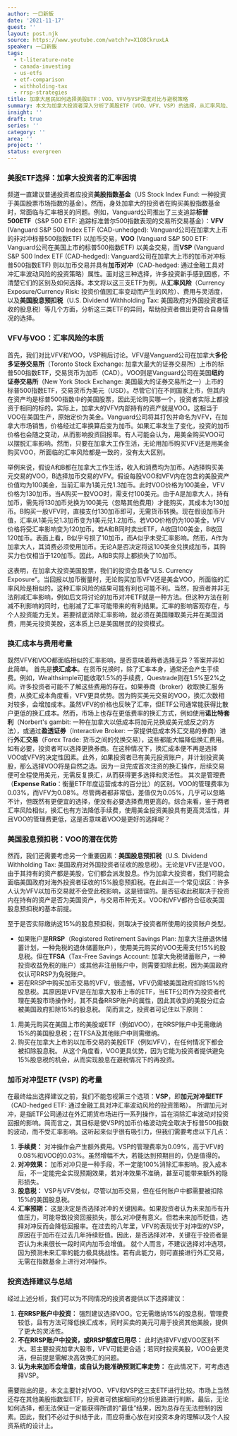 ```yaml
---
author: 一口新飯
date: '2021-11-17'
guest: ''
layout: post.njk
source: https://www.youtube.com/watch?v=X1O8CkruxLA
speaker: 一口新飯
tags:
  - t-literature-note
  - canada-investing
  - us-etfs
  - etf-comparison
  - withholding-tax
  - rrsp-strategies
title: 加拿大居民如何选择美股ETF：VOO、VFV与VSP深度对比与避税策略
summary: 本文为加拿大投资者深入分析了美股ETF（VOO、VFV、VSP）的选择，从汇率风险、费用、灵活度及美国股息预扣税等多维度进行对比，并提供在RRSP等不同账户下的优化投资建议。
insight: ''
draft: true
series: ''
category: ''
area: ''
project: ''
status: evergreen
---
```

### 美股ETF选择：加拿大投资者的汇率困境

频道一直建议普通投资者应投资**美股指数基金**（US Stock Index Fund: 一种投资于美国股票市场指数的基金）。然而，身处加拿大的投资者在购买美股指数基金时，常面临与汇率相关的问题。例如，Vanguard公司推出了三支追踪**标普500ETF**（S&P 500 ETF: 追踪标准普尔500指数表现的交易所交易基金）：**VFV** (Vanguard S&P 500 Index ETF (CAD-unhedged): Vanguard公司在加拿大上市的非对冲标普500指数ETF) 以加币交易，**VOO** (Vanguard S&P 500 ETF: Vanguard公司在美国上市的标普500指数ETF) 以美金交易，而**VSP** (Vanguard S&P 500 Index ETF (CAD-hedged): Vanguard公司在加拿大上市的加币对冲标普500指数ETF) 则以加币交易并具有**加币对冲**（CAD-hedged: 通过金融工具对冲汇率波动风险的投资策略）属性。面对这三种选择，许多投资新手感到困惑，不清楚它们的区别及如何选择。本文将以这三支ETF为例，从**汇率风险**（Currency Exposure/Currency Risk: 投资价值因汇率变动而产生的风险）、费用与灵活度，以及**美国股息预扣税**（U.S. Dividend Withholding Tax: 美国政府对外国投资者征收的股息税）等几个方面，分析这三类ETF的异同，帮助投资者做出更符合自身情况的选择。

### VFV与VOO：汇率风险的本质

首先，我们对比VFV和VOO，VSP稍后讨论。VFV是Vanguard公司在加拿大**多伦多证券交易所**（Toronto Stock Exchange: 加拿大最大的证券交易所）上市的标普500指数ETF，交易货币为加币（CAD）。VOO则是Vanguard公司在美国**纽约证券交易所**（New York Stock Exchange: 美国最大的证券交易所之一）上市的标普500指数ETF，交易货币为美元（USD）。尽管它们在不同国家上市，但其内在资产均是标普500指数中的美国股票，因此无论购买哪一个，投资者实际上都投资于相同的标的。实际上，加拿大的VFV内部持有的资产就是VOO。这相当于VOO在美国生产，原始定价为美金。Vanguard公司将其打包并命名为VFV，在加拿大市场销售，价格经过汇率换算后变为加币。如果汇率发生了变化，投资的加币价格也会随之变动，从而影响投资回报率。有人可能会认为，用美金购买VOO可以摆脱汇率影响。然而，只要在加拿大工作生活，无论用加币购买VFV还是用美金购买VOO，所面临的汇率风险都是一致的，没有太大区别。

举例来说，假设A和B都在加拿大工作生活，收入和消费均为加币。A选择购买美元交易的VOO，B选择加币交易的VFV。假设每股VOO和VFV内在包含的美股资产价值均为100美金，当前汇率为1美元兑1.3加币。此时VOO价格为100美金，VFV价格为130加币。当A购买一股VOO时，需支付100美元。由于A是加拿大人，持有加币，需先将130加币兑换为100美元（忽略其他费用）才能购买，其成本为130加币。B购买一股VFV时，直接支付130加币即可，无需货币转换。现在假设加币升值，汇率从1美元兑1.3加币变为1美元兑1.2加币。若VOO价格仍为100美金，VFV价格将受汇率影响变为120加币。若A和B同时卖出ETF，A收回100美金，B收回120加币。表面上看，B似乎亏损了10加币，而A似乎未受汇率影响。然而，A作为加拿大人，其消费必须使用加币。无论A是否决定将这100美金兑换成加币，其购买力也仅相当于120加币。因此，A和B实际上都损失了10加币。

这表明，在加拿大投资美国股票，我们的投资会具备“U.S. Currency Exposure”。当回报以加币衡量时，无论购买加币VFV还是美金VOO，所面临的汇率风险是相似的。这种汇率风险的结果可能有利也可能不利。当然，投资者并非无法削减汇率影响，例如后文将讨论的加币对冲ETF就是一种方法。但这种方法在削减不利影响的同时，也削减了汇率可能带来的有利结果。汇率的影响客观存在，与个人投资能力无关。若要彻底消除汇率影响，就必须在美国赚取美元并在美国消费，用美元投资美股，这本质上已是美国居民的投资模式。

### 换汇成本与费用考量

既然VFV和VOO都面临相似的汇率影响，是否意味着两者选择无异？答案并非如此简单。
首先是**换汇成本**。在货币兑换时，除了汇率本身，通常还会产生手续费。例如，Wealthsimple可能收取1.5%的手续费，Questrade则在1.5%至2%之间。许多投资者可能不了解这些费用的存在。如果券商（broker）收取换汇服务费，从换汇成本角度看，VFV更具优势。因为购买美元交易的VOO，换汇次数相对较多，会增加成本。虽然VFV的价格也反映了汇率，但ETF公司通常能获得比散户更低的换汇成本。然而，市场上也存在更低费率的换汇方式，例如使用**诺比特套利**（Norbert's gambit: 一种在加拿大以低成本将加元兑换成美元或反之的方法），或通过**盈透证券**（Interactive Broker: 一家提供低成本外汇交易的券商）进行**外汇交易**（Forex Trade: 货币之间的兑换交易），这些都能大幅降低换汇费用。如有必要，投资者可以选择更换券商。在这种情况下，换汇成本便不再是选择VOO或VFV的决定性因素。此外，如果投资者已有美元投资账户，并计划投资美股，那么选择VOO将是自然之选。因为一旦完成首次注资的换汇操作，后续交易便可全程使用美元，无需反复换汇，从而获得更多选择和灵活性。
其次是管理费（**Expense Ratio**：衡量ETF年度运营成本的百分比）的区别。VOO的管理费率为0.03%，而VFV为0.08%。尽管两者都非常低，差值仅为0.05%，几乎可以忽略不计，但既然有更便宜的选择，便没有必要选择费用更高的。综合来看，鉴于两者汇率风险相似，换汇也有方法降低手续费，使用美金投资美股具有更高灵活性，并且VOO的管理费更低，这是否意味着VOO是更好的选择呢？

### 美国股息预扣税：VOO的潜在优势

然而，我们还需要考虑另一个重要因素：**美国股息预扣税**（U.S. Dividend Withholding Tax: 美国政府对外国投资者征收的股息税）。无论是VFV还是VOO，由于其持有的资产都是美股，它们都会派发股息。作为加拿大投资者，我们可能会面临美国政府对海外投资者征收的15%股息预扣税。在此纠正一个常见误区：许多人认为VFV以加币交易就不会受此税影响，这是错误的。是否征收此税取决于投资内在持有的资产是否为美国资产，与交易币种无关。VOO和VFV都符合征收美国股息预扣税的基本前提。

至于是否实际缴纳这15%的股息预扣税，则取决于投资者所使用的投资账户类型。
*   如果账户是**RRSP**（Registered Retirement Savings Plan: 加拿大注册退休储蓄计划，一种免税的退休储蓄账户），使用美元购买的VOO无需支付15%的股息税。但在**TFSA**（Tax-Free Savings Account: 加拿大免税储蓄账户，一种投资收益免税的账户）或其他非注册账户中，则需要扣除此税，因为美国政府仅认可RRSP为免税账户。
*   若在RRSP中购买加币交易的VFV，很遗憾，VFV仍需被美国政府扣除15%的股息税。其原因是VFV是在加拿大股市上市的ETF，当ETF公司作为投资者代理在美股市场操作时，其不具备RRSP账户的属性，因此其收到的美股分红会被美国政府扣除15%的股息税。
简而言之，投资者可记住以下原则：
1.  用美元购买在美国上市的美股或ETF（例如VOO），在RRSP账户中无需缴纳15%的美国股息税；在TFSA及其他账户中则需缴纳。
2.  购买在加拿大上市的以加币交易的美股ETF（例如VFV），在任何情况下都会被扣除股息税。
从这个角度看，VOO更具优势，因为它能为投资者提供避免15%股息税的机会，从而实现股息在避税情况下的再投资。

### 加币对冲型ETF (VSP) 的考量

在最终给出选择建议之前，我们不能忽视第三个选项：**VSP**，即**加元对冲型ETF**（CAD-hedged ETF: 通过金融工具对冲汇率波动风险的投资策略）。
所谓加元对冲，是指ETF公司通过在外汇期货市场进行一系列操作，旨在消除汇率波动对投资回报的影响。简而言之，其目标是使VSP的加币价格波动完全取决于标普500指数的波动，而不受汇率影响。这听起来似乎很有吸引力，但我们需要考虑以下几点：
1.  **手续费：** 对冲操作会产生额外费用。VSP的管理费率为0.09%，高于VFV的0.08%和VOO的0.03%。虽然增幅不大，若能达到预期目的，仍是值得的。
2.  **对冲效果：** 加币对冲只是一种手段，不一定能100%消除汇率影响。投入成本后，不一定能完全实现预期效果，若对冲效果不准确，甚至可能带来额外的隐形损失。
3.  **股息税：** VSP与VFV类似，尽管以加币交易，但在任何账户中都需要被扣除15%的美国股息税。
4.  **汇率预期：** 这是决定是否选择对冲的关键因素。如果投资者认为未来加币有升值压力，可能导致投资回报损失，那么对冲便有意义。但若未来加币贬值，选择对冲反而会降低回报率。在过去的八年里，VFV的表现优于对冲型的VSP，原因在于加币在过去几年持续贬值。因此，是否选择对冲，关键在于投资者是否认为未来很长一段时间内加币会增值。
就个人而言，不建议选择对冲选项，因为预测未来汇率的能力极具挑战性。若有此能力，则可直接进行外汇交易，无需在指数基金上进行对冲操作。

### 投资选择建议与总结

经过上述分析，我们可以为不同情况的投资者提供以下选择建议：
1.  **在RRSP账户中投资：** 强烈建议选择VOO。它无需缴纳15%的股息税，管理费较低，且有方法可降低换汇成本，同时买卖的美元可用于投资其他美股，提供了更大的灵活性。
2.  **不在RRSP账户中投资，或RRSP额度已用尽：** 此时选择VFV或VOO区别不大。若主要投资加拿大股市，VFV可能更合适；若同时投资美股，VOO会更灵活，但前提是需解决高效换汇的问题。
3.  **认为未来加币会增值，或自认为能准确预测汇率走势：** 在此情况下，可考虑选择VSP。

需要指出的是，本文主要针对VOO、VFV和VSP这三支ETF进行比较。市场上当然还存在其他美股指数型ETF，投资者可依据相同的分析思路进行判断。最后，无论如何选择，都无法保证一定能获得所谓的“最佳”结果，因为总存在无法控制的因素。因此，我们不必过于纠结于此，而应将重心放在对投资本身的理解以及个人投资系统的设计上。